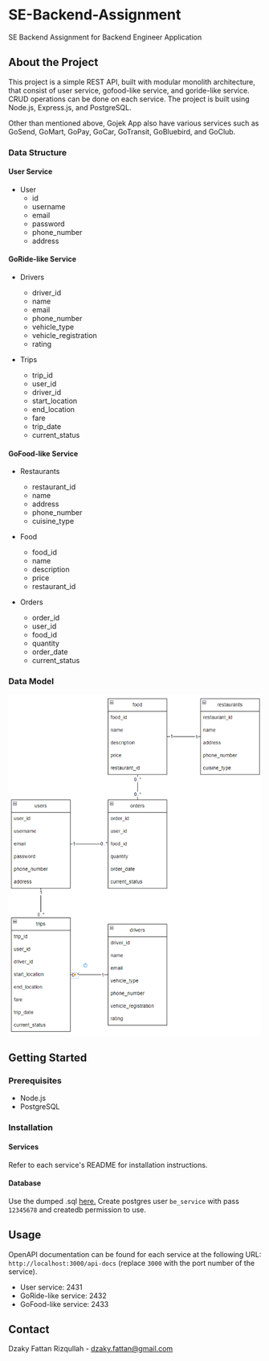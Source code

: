 # SE-Backend-Assignment

SE Backend Assignment for Backend Engineer Application

## About the Project

This project is a simple REST API, built with modular monolith architecture, that consist of user service, gofood-like service, and goride-like service. CRUD operations can be done on each service. The project is built using Node.js, Express.js, and PostgreSQL.

Other than mentioned above, Gojek App also have various services such as GoSend, GoMart, GoPay, GoCar, GoTransit, GoBluebird, and GoClub.

### Data Structure

#### User Service

- User
  - id
  - username
  - email
  - password
  - phone_number
  - address

#### GoRide-like Service

- Drivers

  - driver_id
  - name
  - email
  - phone_number
  - vehicle_type
  - vehicle_registration
  - rating

- Trips
  - trip_id
  - user_id
  - driver_id
  - start_location
  - end_location
  - fare
  - trip_date
  - current_status

#### GoFood-like Service

- Restaurants

  - restaurant_id
  - name
  - address
  - phone_number
  - cuisine_type

- Food

  - food_id
  - name
  - description
  - price
  - restaurant_id

- Orders
  - order_id
  - user_id
  - food_id
  - quantity
  - order_date
  - current_status

### Data Model

![data-model](./static/data-model.png)

## Getting Started

### Prerequisites

- Node.js
- PostgreSQL

### Installation

#### Services

Refer to each service's README for installation instructions.

#### Database

Use the dumped .sql [here.](./sql/be_service_dump.sql) Create postgres user `be_service` with pass `12345678` and createdb permission to use.

## Usage

OpenAPI documentation can be found for each service at the following URL: `http://localhost:3000/api-docs` (replace `3000` with the port number of the service).

- User service: 2431
- GoRide-like service: 2432
- GoFood-like service: 2433

## Contact

Dzaky Fattan Rizqullah - [dzaky.fattan@gmail.com](mailto:dzaky.fattan@gmail.com)
